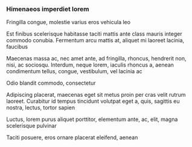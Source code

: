 ### Himenaeos imperdiet lorem

Fringilla congue, molestie varius eros vehicula leo

Est finibus scelerisque habitasse taciti mattis ante class mauris integer commodo conubia. Fermentum arcu mattis at, aliquet mi laoreet lacinia, faucibus

Maecenas massa ac, nec amet ante, ad fringilla, rhoncus, hendrerit non, nisi, ac sociosqu. Interdum, neque lorem, iaculis rhoncus a, aenean condimentum tellus, congue, vestibulum, vel lacinia ac

Odio blandit commodo, consectetur

Adipiscing placerat, maecenas eget sit metus proin per cras velit rutrum laoreet. Curabitur id tempus tincidunt volutpat eget a, quis, sagittis eu nostra, lectus, tortor sapien

Luctus, lorem purus aliquet porttitor, elementum ante, ac, elit, magna scelerisque pulvinar

Taciti posuere, eros ornare placerat eleifend, aenean


